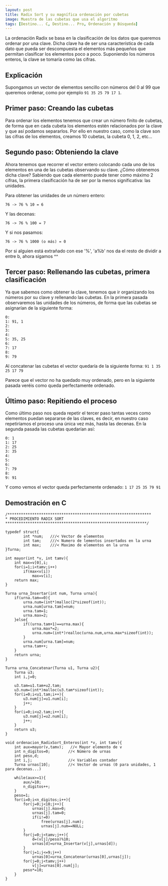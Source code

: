 ```yaml
---
layout: post
title: Radix Sort y su magnífica ordenación por cubetas
image: Muestra de las cubetas que usa el algoritmo
tags: [Destino... C, Destino... Pro, Ordenación y Búsqueda]
---
```


La ordenación Radix se basa en la clasificación de los datos que queremos ordenar por una clave. Dicha clave ha de ser una característica de cada dato que pueda ser descompuesta el elementos más pequeños que permitan clasificar los elementos poco a poco. Suponiendo los números enteros, la clave se tomaría como las cifras.

## Explicación

Supongamos un vector de elementos sencillo con números del 0 al 99 que queremos ordenar, como por ejemplo `91 35 25 79 17 1`.

## Primer paso: Creando las cubetas

Para ordenar los elementos tenemos que crear un número finito de cubetas, de forma que en cada cubeta los elementos estén relacionados por la clave y que así podamos separarlos. Por ello en nuestro caso, como la clave son las cifras de los elementos, creamos 10 cubetas, la cubeta 0, 1, 2, etc...

## Segundo paso: Obteniendo la clave

Ahora tenemos que recorrer el vector entero colocando cada uno de los elementos en una de las cubetas observando su clave. ¿Cómo obtenemos dicha clave? Sabiendo que cada elemento puede tener como máximo 2 cifras, la primera clasificación ha de ser por la menos significativa: las unidades.

Para obtener las unidades de un número entero:

    76 -> 76 % 10 = 6

Y las decenas:

    76 -> 76 % 100 = 7

Y si nos pasamos:

    76 -> 76 % 1000 (o más) = 0

Por si alguien está extrañado con ese '%', 'a%b' nos da el resto de dividir a entre b, ahora sigamos ^^

## Tercer paso: Rellenando las cubetas, primera clasificación

Ya que sabemos como obtener la clave, tenemos que ir organizando los números por su clave y rellenando las cubetas. En la primera pasada observaremos las unidades de los números, de forma que las cubetas se asignarían de la siguiente forma:

    0:
    1: 91, 1
    2:
    3:
    4:
    5: 35, 25
    6:
    7: 17
    8:
    9: 79

Al concatenar las cubetas el vector quedaría de la siguiente forma: `91 1 35 25 17 79`

Parece que el vector no ha quedado muy ordenado, pero en la siguiente pasada veréis como queda perfectamente ordenado.

## Último paso: Repitiendo el proceso

Como último paso nos queda repetir el tercer paso tantas veces como elementos puedan separarse de las claves, es decir, en nuestro caso repetiríamos el proceso una única vez más, hasta las decenas. En la segunda pasada las cubetas quedarían así:

    0: 1
    1: 17
    2: 25
    3: 35
    4:
    5: 
    6:
    7: 79
    8:
    9: 91

Y como vemos el vector queda perfectamente ordenado: `1 17 25 35 79 91`

## Demostración en C

    /****************************************************************
    * PROCEDIMIENTO RADIX SORT
    ***************************************************************/

    typedef struct{
            int *num;   ///< Vector de elementos
            int tam;    ///< Numero de lementos insertados en la urna
            int max;    ///< Maximo de elementos en la urna
    }Turna;

    int mayor(int *v, int tamv){
        int max=v[0],i;
        for(i=1;i<tamv;i++)
            if(max<v[i])
                max=v[i];
        return max;
    }

    Turna urna_Insertar(int num, Turna urna){
        if(urna.tam==0){
            urna.num=(int*)malloc(2*sizeof(int));
            urna.num[urna.tam]=num;
            urna.tam=1;
            urna.max=2;
        }else{
            if((urna.tam+1)==urna.max){
                urna.max*=2;
                urna.num=(int*)realloc(urna.num,urna.max*sizeof(int));
            }
            urna.num[urna.tam]=num;
            urna.tam++;
        }
        return urna;
    }

    Turna urna_Concatenar(Turna u1, Turna u2){
        Turna u3;
        int i,j=0;

        u3.tam=u1.tam+u2.tam;
        u3.num=(int*)malloc(u3.tam*sizeof(int));
        for(i=0;i<u1.tam;i++){
            u3.num[j]=u1.num[i];
            j++;
        }
        for(i=0;i<u2.tam;i++){
            u3.num[j]=u2.num[i];
            j++;
        }
        return u3;
    }

    void ordenacion_RadixSort_Enteros(int *v, int tamv){
        int aux=mayor(v,tamv);   //< Mayor elemento de v
        int n_digitos=0;        //< Número de urnas
        int peso,d;
        int i,j;                //< Variables contador
        Turna urnas[10];        //< Vector de urnas (0 para unidades, 1 para decenas...)

        while(aux>=1){
            aux/=10;
            n_digitos++;
        }
        peso=1;
        for(i=0;i<n_digitos;i++){
            for(j=0;j<10;j++){
                urnas[j].max=0;
                urnas[j].tam=0;
                if(i!=0)
                    free(urnas[j].num);
                    urnas[j].num==NULL;
            }
            for(j=0;j<tamv;j++){
                d=(v[j]/peso)%10;
                urnas[d]=urna_Insertar(v[j],urnas[d]);
            }
            for(j=1;j<=9;j++)
                urnas[0]=urna_Concatenar(urnas[0],urnas[j]);
            for(j=0;j<tamv;j++)
                v[j]=urnas[0].num[j];
            peso*=10;
        }
    }
